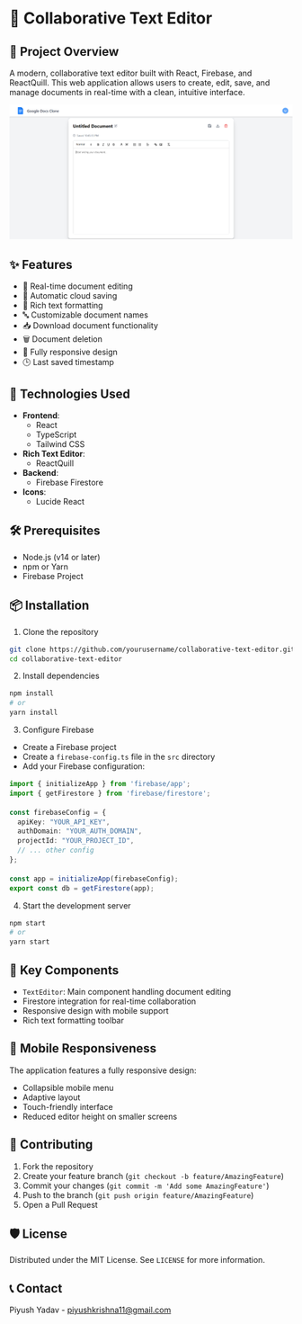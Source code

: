 # 📝 Collaborative Text Editor

## 🌟 Project Overview

A modern, collaborative text editor built with React, Firebase, and ReactQuill. This web application allows users to create, edit, save, and manage documents in real-time with a clean, intuitive interface.

![Project Screenshot](/public/Screenshot%202024-12-07%20224801.png)

## ✨ Features

- 📄 Real-time document editing
- 💾 Automatic cloud saving
- 📝 Rich text formatting
- 🔤 Customizable document names
- 📥 Download document functionality
- 🗑️ Document deletion
- 📱 Fully responsive design
- 🕒 Last saved timestamp

## 🚀 Technologies Used

- **Frontend**: 
  - React
  - TypeScript
  - Tailwind CSS
- **Rich Text Editor**: 
  - ReactQuill
- **Backend**: 
  - Firebase Firestore
- **Icons**: 
  - Lucide React

## 🛠️ Prerequisites

- Node.js (v14 or later)
- npm or Yarn
- Firebase Project

## 📦 Installation

1. Clone the repository
```bash
git clone https://github.com/yourusername/collaborative-text-editor.git
cd collaborative-text-editor
```

2. Install dependencies
```bash
npm install
# or
yarn install
```

3. Configure Firebase
- Create a Firebase project
- Create a `firebase-config.ts` file in the `src` directory
- Add your Firebase configuration:
```typescript
import { initializeApp } from 'firebase/app';
import { getFirestore } from 'firebase/firestore';

const firebaseConfig = {
  apiKey: "YOUR_API_KEY",
  authDomain: "YOUR_AUTH_DOMAIN",
  projectId: "YOUR_PROJECT_ID",
  // ... other config
};

const app = initializeApp(firebaseConfig);
export const db = getFirestore(app);
```

4. Start the development server
```bash
npm start
# or
yarn start
```

## 🔧 Key Components

- `TextEditor`: Main component handling document editing
- Firestore integration for real-time collaboration
- Responsive design with mobile support
- Rich text formatting toolbar

## 📱 Mobile Responsiveness

The application features a fully responsive design:
- Collapsible mobile menu
- Adaptive layout
- Touch-friendly interface
- Reduced editor height on smaller screens

## 🤝 Contributing

1. Fork the repository
2. Create your feature branch (`git checkout -b feature/AmazingFeature`)
3. Commit your changes (`git commit -m 'Add some AmazingFeature'`)
4. Push to the branch (`git push origin feature/AmazingFeature`)
5. Open a Pull Request

## 🛡️ License

Distributed under the MIT License. See `LICENSE` for more information.

## 📞 Contact

Piyush Yadav - piyushkrishna11@gmail.com
